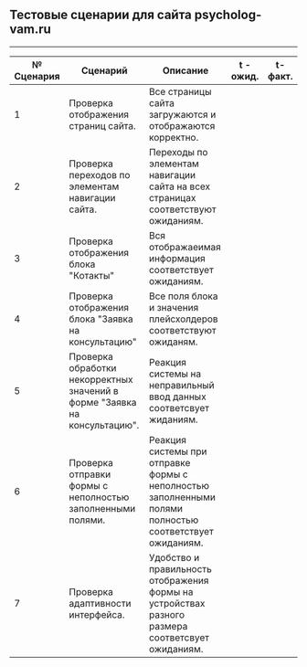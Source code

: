 ## Тестовые сценарии для сайта psycholog-vam.ru 
---

| № Сценария     | Сценарий                                                   |   Описание                                                     | t - ожид.     | t- факт.    |
|----------------|------------------------------------------------------------|----------------------------------------------------------------|---------------|-------------|
|1               | Проверка отображения страниц сайта.                        | Все страницы сайта загружаются и отображаются корректно.       |
|2               | Проверка переходов по элементам навигации сайта.           | Переходы по элементам навигации сайта на всех страницах cooтветствуют ожиданиям.|
| 3 | Проверка отображения блока "Котакты" | Вся отображаеимая информация соответствует ожиданиям. |   |   |
| 4 | Проверка отображения блока "Заявка на консультацию" | Все поля блока и значения плейсхолдеров соответствуют ожиданям. | | |
| 5 | Проверка обработки некорректных значений в форме "Заявка на консультацию". | Реакция системы на неправильный ввод данных соответсвует жиданиям. |  |  |
| 6 | Проверка отправки формы с неполностью заполненными полями. | Реакция системы при отправке формы с неполностью заполненными полями полностью соответствует ожиданиям. |  |  |
| 7 | Проверка адаптивности интерфейса. | Удобство и правильность отображения формы на устройствах разного размера соответсвует ожиданиям. |  |  |
